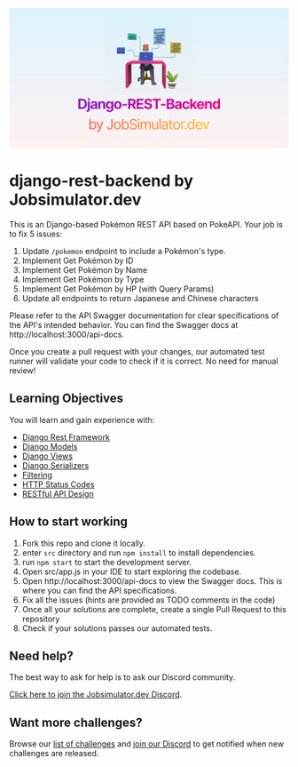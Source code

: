 ![](./image.svg)

# django-rest-backend by Jobsimulator.dev

This is an Django-based Pokémon REST API based on PokeAPI. Your job is to fix 5 issues:

1. Update `/pokemon` endpoint to include a Pokémon's type.
1. Implement Get Pokémon by ID
1. Implement Get Pokémon by Name
1. Implement Get Pokémon by Type
1. Implement Get Pokémon by HP (with Query Params)
1. Update all endpoints to return Japanese and Chinese characters

Please refer to the API Swagger documentation for clear specifications of the API's intended behavior. You can find the Swagger docs at http://localhost:3000/api-docs.

Once you create a pull request with your changes, our automated test runner will validate your code to check if it is correct. No need for manual review!

## Learning Objectives

You will learn and gain experience with:

- [Django Rest Framework](https://www.django-rest-framework.org/)
- [Django Models](https://docs.djangoproject.com/en/4.1/topics/db/models/)
- [Django Views](https://docs.djangoproject.com/en/4.1/topics/http/views/)
- [Django Serializers](https://www.django-rest-framework.org/api-guide/serializers/)
- [Filtering](https://www.django-rest-framework.org/api-guide/filtering/)
- [HTTP Status Codes](https://www.django-rest-framework.org/api-guide/status-codes)
- [RESTful API Design](https://restfulapi.net/)

## How to start working

1. Fork this repo and clone it locally.
1. enter `src` directory and run `npm install` to install dependencies.
1. run `npm start` to start the development server.
1. Open src/app.js in your IDE to start exploring the codebase.
1. Open http://localhost:3000/api-docs to view the Swagger docs. This is where you can find the API specifications.
1. Fix all the issues (hints are provided as TODO comments in the code)
1. Once all your solutions are complete, create a single Pull Request to this repository
1. Check if your solutions passes our automated tests.

## Need help?

The best way to ask for help is to ask our Discord community.

[Click here to join the Jobsimulator.dev Discord](https://discord.gg/6VsSMZaM7q).

## Want more challenges?

Browse our [list of challenges](https://jobsimulator.gumroad.com/) and [join our Discord](https://discord.gg/6VsSMZaM7q) to get notified when new challenges are released.
